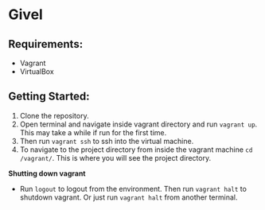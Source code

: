 # Givel

## Requirements:
- Vagrant
- VirtualBox

## Getting Started:
1. Clone the repository.
2. Open terminal and navigate inside vagrant directory and run `vagrant up`. 
   This may take a while if run for the first time.
3. Then run `vagrant ssh` to ssh into the virtual machine.
4. To navigate to the project directory from inside the vagrant machine
   `cd /vagrant/`. This is where you will see the project directory.

**Shutting down vagrant**
- Run `logout` to logout from the environment. Then run `vagrant halt` to shutdown 
  vagrant. Or just run `vagrant halt` from another terminal.
